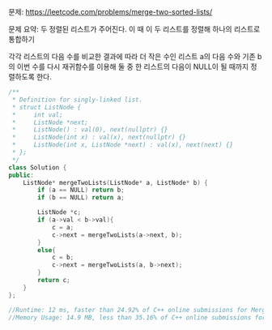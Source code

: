 문제: https://leetcode.com/problems/merge-two-sorted-lists/    
          
문제 요약: 두 정렬된 리스트가 주어진다. 이 때 이 두 리스트를 정렬해 하나의 리스트로 통합하기             
          
각각 리스트의 다음 수를 비교한 결과에 따라 더 작은 수인 리스트 a의 다음 수와 기존 b의 이번 수를 다시 재귀함수를 이용해 둘 중 한 리스트의 다음이 NULL이 될 때까지 정렬하도록 한다.
```cpp
/**
 * Definition for singly-linked list.
 * struct ListNode {
 *     int val;
 *     ListNode *next;
 *     ListNode() : val(0), next(nullptr) {}
 *     ListNode(int x) : val(x), next(nullptr) {}
 *     ListNode(int x, ListNode *next) : val(x), next(next) {}
 * };
 */
class Solution {
public:
    ListNode* mergeTwoLists(ListNode* a, ListNode* b) {
        if (a == NULL) return b;
        if (b == NULL) return a;

        ListNode *c;
        if (a->val < b->val){
            c = a;
            c->next = mergeTwoLists(a->next, b);
        }
        else{
            c = b;
            c->next = mergeTwoLists(a, b->next);
        }
        return c;
    }
};

//Runtime: 12 ms, faster than 24.92% of C++ online submissions for Merge Two Sorted Lists.
//Memory Usage: 14.9 MB, less than 35.16% of C++ online submissions for Merge Two Sorted Lists.
```
